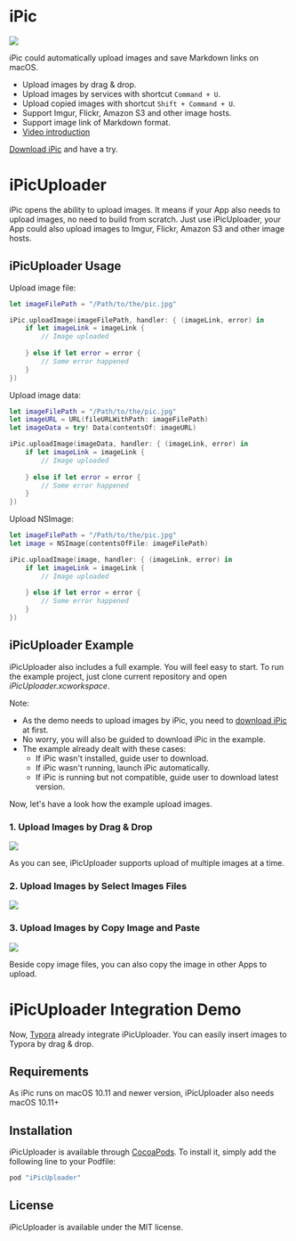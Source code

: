 # iPic

![](https://farm8.staticflickr.com/7322/28018346695_f1461c7a09_o.jpg)

iPic could automatically upload images and save Markdown links on macOS.

- Upload images by drag & drop.
- Upload images by services with shortcut `Command + U`.
- Upload copied images with shortcut `Shift + Command + U`.
- Support Imgur, Flickr, Amazon S3 and other image hosts.
- Support image link of Markdown format.
- [Video introduction](http://toolinbox.net/en/iPic/)

[Download iPic](https://itunes.apple.com/app/id1101244278?ls=1&mt=12) and have a try.

# iPicUploader

iPic opens the ability to upload images. It means if your App also needs to upload images, no need to build from scratch. Just use iPicUploader, your App could also upload images to Imgur, Flickr, Amazon S3 and other image hosts.

## iPicUploader Usage

Upload image file:

```swift
let imageFilePath = "/Path/to/the/pic.jpg"

iPic.uploadImage(imageFilePath, handler: { (imageLink, error) in    
	if let imageLink = imageLink {
		// Image uploaded
	   
	} else if let error = error {
		// Some error happened
	}
})
```

Upload image data:

```swift
let imageFilePath = "/Path/to/the/pic.jpg"
let imageURL = URL(fileURLWithPath: imageFilePath)
let imageData = try! Data(contentsOf: imageURL)

iPic.uploadImage(imageData, handler: { (imageLink, error) in    
	if let imageLink = imageLink {
		// Image uploaded        
	   
	} else if let error = error {
		// Some error happened
	}
})

```

Upload NSImage:

```swift
let imageFilePath = "/Path/to/the/pic.jpg"
let image = NSImage(contentsOfFile: imageFilePath)

iPic.uploadImage(image, handler: { (imageLink, error) in    
	if let imageLink = imageLink {
		// Image uploaded        
	   
	} else if let error = error {
		// Some error happened
	}
})

```


## iPicUploader Example

iPicUploader also includes a full example. You will feel easy to start. To run the example project, just clone current repository and open *iPicUploader.xcworkspace*.

Note: 

- As the demo needs to upload images by iPic, you need to [download iPic](https://itunes.apple.com/app/id1101244278?ls=1&mt=12) at first. 
- No worry, you will also be guided to download iPic in the example.
- The example already dealt with these cases:
  - If iPic wasn't installed, guide user to download.
  - If iPic wasn't running, launch iPic automatically.
  - If iPic is running but not compatible, guide user to download latest version.

Now, let's have a look how the example upload images.

### 1. Upload Images by Drag & Drop

![](https://farm9.staticflickr.com/8085/29362952261_29d4282e7d_o.gif)

As you can see, iPicUploader supports upload of multiple images at a time.

### 2. Upload Images by Select Images Files

![](https://farm9.staticflickr.com/8437/29408369616_bd961fc777_o.gif)

### 3. Upload Images by Copy Image and Paste

![](https://farm9.staticflickr.com/8533/29408372976_7b39f9898f_o.gif)

Beside copy image files, you can also copy the image in other Apps to upload.



# iPicUploader Integration Demo

Now, [Typora](http://www.typora.io/) already integrate iPicUploader. You can easily insert images to Typora by drag & drop.

## Requirements

As iPic runs on macOS 10.11 and newer version, iPicUploader also needs macOS 10.11+

## Installation

iPicUploader is available through [CocoaPods](http://cocoapods.org). To install
it, simply add the following line to your Podfile:

```ruby
pod "iPicUploader"
```

## License

iPicUploader is available under the MIT license.


